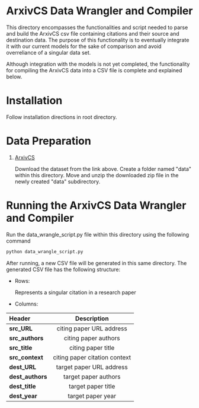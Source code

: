 # ArxivCS Data Wrangler and Compiler

This directory encompasses the functionalities and script needed to parse and build the ArxivCS csv file containing citations and their 
source and destination data. The purpose of this functionality is to eventually integrate it with our current models for the sake of 
comparison and avoid overreliance of a singular data set. 

Although integration with the models is not yet completed, the functionality for compiling the ArxivCS data into a CSV file is complete and 
explained below. 

# Installation
Follow installation directions in root directory.

# Data Preparation

1. [ArxivCS](https://www.dropbox.com/s/iltvodnh2mldgub/dss.tar.gz?dl=0)

   Download the dataset from the link above. Create a folder named "data" within this directory. Move and unzip the downloaded zip file in
   the newly created "data" subdirectory.

# Running the ArxivCS Data Wrangler and Compiler

Run the data_wrangle_script.py file within this directory using the following
command
```python
python data_wrangle_script.py 
```

After running, a new CSV file will be generated in this same directory. The generated CSV file has the following structure:

* Rows:

  Represents a singular citation in a research paper
    
* Columns:

 | Header                              |                    Description                    |
 | :---------------------------------- | :-----------------------------------------------: |
 | <strong>src_URL</strong>            |            citing paper URL address               |
 | <strong>src_authors</strong>        |             citing paper authors                  |
 | <strong>src_title</strong>          |             citing paper title                    |
 | <strong>src_context</strong>        |       citing paper citation context               |
 | <strong>dest_URL</strong>           |             target paper URL address              |
 | <strong>dest_authors</strong>       |             target paper authors                  |
 | <strong>dest_title</strong>         |             target paper title                    |
 | <strong>dest_year</strong>          |             target paper year                     |


